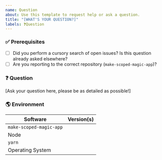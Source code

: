 ```yaml
---
name: Question
about: Use this template to request help or ask a question.
title: "[WHAT'S YOUR QUESTION?]"
labels: ❓Question
---
```


### ✅ Prerequisites

- [ ] Did you perform a cursory search of open issues? Is this question already asked elsewhere?
- [ ] Are you reporting to the correct repository (`make-scoped-magic-app`)?

### ❓ Question

[Ask your question here, please be as detailed as possible!]

### 🌎 Environment

| Software                | Version(s) |
| ----------------------- | ---------- |
| `make-scoped-magic-app` |
| Node                    |
| `yarn`                  |
| Operating System        |
